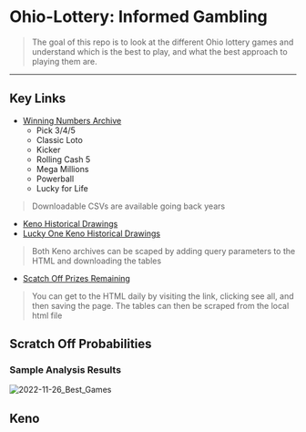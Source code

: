 
# Ohio-Lottery: Informed Gambling

> The goal of this repo is to look at the different Ohio lottery games and understand which is the best to play, and what the best approach to playing them are.

---

## Key Links

* [Winning Numbers Archive](https://www.ohiolottery.com/WinningNumbers/Winning-Numbers-Archive)
  * Pick 3/4/5
  * Classic Loto
  * Kicker
  * Rolling Cash 5
  * Mega Millions
  * Powerball
  * Lucky for Life   
> Downloadable CSVs are available going back years

* [Keno Historical Drawings](https://www.ohiolottery.com/WinningNumbers/KenoDrawings/KenoDrawingsArchive)
* [Lucky One Keno Historical Drawings](https://www.ohiolottery.com/WinningNumbers/The-Lucky-One/KenoDrawingsArchive)
> Both Keno archives can be scaped by adding query parameters to the HTML and downloading the tables

* [Scatch Off Prizes Remaining](https://www.ohiolottery.com/Games/ScratchOffs/Prizes-Remaining)
> You can get to the HTML daily by visiting the link, clicking see all, and then saving the page. The tables can then be scraped from the local html file

## Scratch Off Probabilities

### Sample Analysis Results
![2022-11-26_Best_Games](https://user-images.githubusercontent.com/33256566/204118314-c040fa54-b078-47a9-a938-12cf1b809dc1.png)


## Keno


